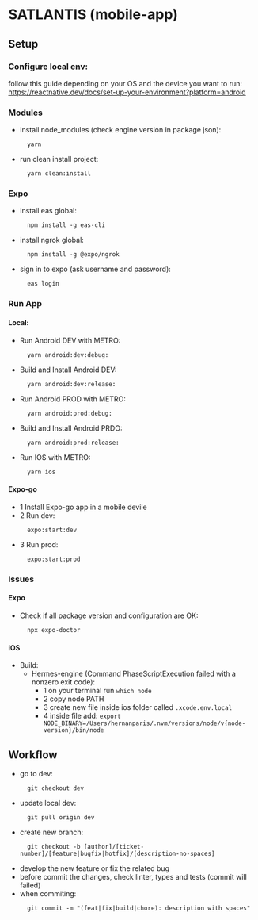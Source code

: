 # SATLANTIS (mobile-app)

## Setup

### Configure local env:
  follow this guide depending on your OS and the device you want to run:
  https://reactnative.dev/docs/set-up-your-environment?platform=android

### Modules
- install node_modules (check engine version in package json):
  ```console
    yarn
  ```

- run clean install project:
  ```console
    yarn clean:install
  ```

### Expo
- install eas global:
  ```console
    npm install -g eas-cli
  ```

- install ngrok global:
  ```console
    npm install -g @expo/ngrok
  ```

- sign in to expo (ask username and password):
  ```console
    eas login
  ```

### Run App

  #### Local:
  - Run Android DEV with METRO:
    ```console
      yarn android:dev:debug:
    ```
  - Build and Install Android DEV:
    ```console
      yarn android:dev:release:
    ```
  - Run Android PROD with METRO:
    ```console
      yarn android:prod:debug:
    ```
  - Build and Install Android PRDO:
    ```console
      yarn android:prod:release:
    ```
  - Run IOS with METRO:
    ```console
      yarn ios
    ```
  
  #### Expo-go
  - 1 Install Expo-go app in a mobile devile
  - 2 Run dev:
    ```console
      expo:start:dev
    ```
  - 3 Run prod:
    ```console
      expo:start:prod
    ```

### Issues

#### Expo
- Check if all package version and configuration are OK:
  ```console
    npx expo-doctor
  ```

#### iOS
- Build: 
  - Hermes-engine (Command PhaseScriptExecution failed with a nonzero exit code):
    - 1 on your terminal run `which node`
    - 2 copy node PATH
    - 3 create new file inside ios folder called `.xcode.env.local`
    - 4 inside file add: `export NODE_BINARY=/Users/hernanparis/.nvm/versions/node/v{node-version}/bin/node`

## Workflow

- go to dev:
  ```console
    git checkout dev
  ```
- update local dev:
  ```console
    git pull origin dev
  ```
- create new branch:
  ```console
    git checkout -b [author]/[ticket-number]/[feature|bugfix|hotfix]/[description-no-spaces]
  ```
- develop the new feature or fix the related bug
- before commit the changes, check linter, types and tests (commit will failed)
- when commiting:
  ```console
    git commit -m "(feat|fix|build|chore): description with spaces"
  ```